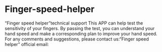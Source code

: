 # Finger-speed-helper
“Finger speed helper”technical support
This APP can help test the sensitivity of your fingers. By passing the test, you can understand your hand speed and make a corresponding plan to improve your hand speed.
For any comments and suggestions, please contact us:“Finger speed helper” official email:
